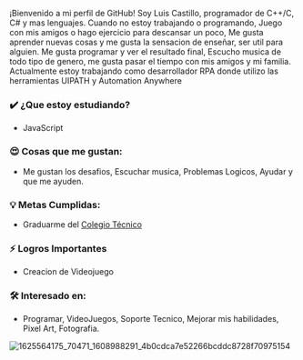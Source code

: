 ¡Bienvenido a mi perfil de GitHub! Soy Luis Castillo, programador de C++/C, C# y mas lenguajes. Cuando no estoy trabajando o programando, Juego con mis amigos o hago ejercicio para descansar un poco, Me gusta aprender nuevas cosas y me gusta la sensacion de enseñar, ser util para alguien. 
Me gusta programar y ver el resultado final, Escucho musica de todo tipo de genero, me gusta pasar el tiempo con mis amigos y mi familia.
Actualmente estoy trabajando como desarrollador RPA donde utilizo las herramientas UIPATH y Automation Anywhere

### ✔️ ¿Que estoy estudiando?
- JavaScript
### 😍 Cosas que me gustan:
- Me gustan los desafios, Escuchar musica, Problemas Logicos, Ayudar y que me ayuden.

### 💡 Metas Cumplidas:
- Graduarme del <A HREF="http://www.tecnica35.com.ar"> Colegio Técnico </A> 

### ⚡ Logros Importantes
- Creacion de Videojuego

### 🛠 Interesado en:
- Programar, VideoJuegos, Soporte Tecnico, Mejorar mis habilidades, Pixel Art, Fotografia.

![1625564175_70471_1608988291_4b0cdca7e52266bcddc8728f70975154](https://user-images.githubusercontent.com/90658639/133524837-90ac52c6-8a52-41b1-9bd2-d9e6e8914738.gif)


<!--
**LsfrCastillo/LsfrCastillo** is a ✨ _special_ ✨ repository because its `README.md` (this file) appears on your GitHub profile.

Here are some ideas to get you started:

- 🔭 I’m currently working on ...
- 🌱 I’m currently learning ...
- 👯 I’m looking to collaborate on ...
- 🤔 I’m looking for help with ...
- 💬 Ask me about ...
- 📫 How to reach me: ...
- 😄 Pronouns: ...
- ⚡ Fun fact: ...
-->
